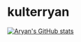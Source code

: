 # kulterryan
[![Aryan's GitHub stats](https://github-readme-stats.vercel.app/api?username=kulterryan)](https://github.com/kulterryan/)